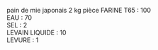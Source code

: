 pain de mie japonais
2 kg pièce
FARINE T65 : 100  
EAU : 70  
SEL : 2  
LEVAIN LIQUIDE : 10  
LEVURE : 1
